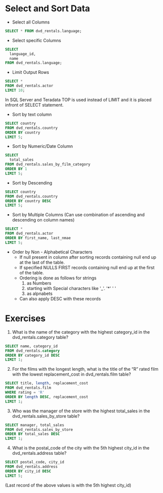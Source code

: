 # Select and Sort Data

* Select all Columns
```sql
SELECT * FROM dvd_rentals.language;
```
* Select specific Columns
```sql
SELECT 
  language_id, 
  name 
FROM dvd_rentals.language;
```
* Limit Output Rows
```sql
SELECT *
FROM dvd_rentals.actor
LIMIT 10;
```
In SQL Server and Teradata TOP is used instead of LIMIT and it is placed infront of SELECT statement.

* Sort by text column
```sql
SELECT country
FROM dvd_rentals.country
ORDER BY country
LIMIT 5;
```
* Sort by Numeric/Date Column
```sql
SELECT 
  total_sales
FROM dvd_rentals.sales_by_film_category
ORDER BY 1
LIMIT 5;
```
* Sort by Descending
``` sql
SELECT country 
FROM dvd_rentals.country
ORDER BY country DESC
LIMIT 5;
```
* Sort by Multiple Columns (Can use combination of ascending and descending on column names)
```sql
SELECT *
FROM dvd_rentals.actor
ORDER BY first_name, last_nmae
LIMIT 5;
```
* Order by Non - Alphabetical Characters 
  * If null present in column after sorting records containing null end up at the last of the table.
  * If specified NULLS FIRST records containing null end up at the first of the table. 
  * Ordering is done as follows for strings 
      1. as Numbers
      2. starting with Special characters like '_'. '*' ' '
      3. as alpnabets
  * Can also apply DESC with these records

# Exercises 

1. What is the name of the category with the highest category_id in the dvd_rentals.category table?
```sql
SELECT name, category_id 
FROM dvd_rentals.category 
ORDER BY category_id DESC 
LIMIT 1;
```
2. For the films with the longest length, what is the title of the “R” rated film with the lowest replacement_cost in dvd_rentals.film table?
```sql
SELECT title, length, replacement_cost 
FROM dvd_rentals.film
WHERE rating = 'R'
ORDER BY length DESC, replacement_cost
LIMIT 1;
```
3. Who was the manager of the store with the highest total_sales in the dvd_rentals.sales_by_store table?
```sql
SELECT manager, total_sales 
FROM dvd_rentals.sales_by_store
ORDER BY total_sales DESC 
LIMIT 1;
```
4. What is the postal_code of the city with the 5th highest city_id in the dvd_rentals.address table?
```sql
SELECT postal_code, city_id 
FROM dvd_rentals.address
ORDER BY city_id DESC
LIMIT 5;
```
(Last record of the above values is with the 5th highest city_id)


